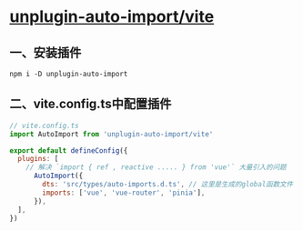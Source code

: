 # [unplugin-auto-import/vite](https://github.com/unplugin/unplugin-auto-import)

## 一、安装插件

```shell
npm i -D unplugin-auto-import
```

## 二、vite.config.ts中配置插件

```javascript
// vite.config.ts
import AutoImport from 'unplugin-auto-import/vite'

export default defineConfig({
  plugins: [
    // 解决 `import { ref , reactive ..... } from 'vue'` 大量引入的问题
      AutoImport({
        dts: 'src/types/auto-imports.d.ts', // 这里是生成的global函数文件
        imports: ['vue', 'vue-router', 'pinia'],
      }),
  ],
})

```

